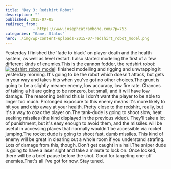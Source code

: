 ```yaml
---
title: 'Day 3: Redshirt Robot'
description: ""
published: 2015-07-05
redirect_from: 
            - https://www.josephcatrambone.com/?p=753
categories: "Game, Status"
hero: ./img/wp-content-uploads-2015-07-redshirt_robot_model.png
---
```

Yesterday I finished the 'fade to black' on player death and the health system, as well as level restart. I also started modeling the first of a few different kinds of enemies.This is the cannon fodder, the redshirt robot:[![redshirt_robot_model](http://www.josephcatrambone.com/wp-content/uploads/2015/07/redshirt_robot_model.png)](./img/wp-content-uploads-2015-07-redshirt_robot_model.png)I finished modelling and rigging and unwrapping it yesterday morning. It's going to be the robot which doesn't attack, but gets in your way and takes hits when you've got no other choices.The grunt is going to be a slightly meaner enemy, low accuracy, low fire rate. Chances of taking a hit are going to be nonzero, but small, and it will have low damage. The reasoning behind this is I don't want the player to be able to linger too much. Prolonged exposure to this enemy means it's more likely to hit you and chip away at your health. Pretty close to the redshirt, really, but it's a way to coax the player on.The tank-dude is going to shoot slow, heat seeking missiles (the kind displayed in the previous video). They'll take a lot of punishment, but it's easy enough to avoid them, and the missiles will be useful in accessing places that normally wouldn't be accessible via rocket jumping.The rocket dude is going to shoot fast, dumb missiles. This kind of enemy will be great in clearing out a whole room if you understand strafing. Lots of damage from this, though. Don't get caught in a hall.The sniper dude is going to have a laser sight and take a minute to lock on. Once locked, there will be a brief pause before the shot. Good for targeting one-off enemies.That's all I've got for now. Stay tuned.
